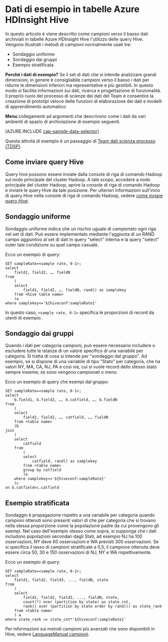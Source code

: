 <properties
    pageTitle="Esempio di dati in tabelle Azure HDInsight Hive | Microsoft Azure"
    description="Verso il basso il campionamento dei dati nelle tabelle Hive Azure HDInsight (Hadopop)"
    services="machine-learning,hdinsight"
    documentationCenter=""
    authors="bradsev"
    manager="jhubbard"
    editor="cgronlun"  />

<tags
    ms.service="machine-learning"
    ms.workload="data-services"
    ms.tgt_pltfrm="na"
    ms.devlang="na"
    ms.topic="article"
    ms.date="09/19/2016"
    ms.author="hangzh;bradsev" />

# <a name="sample-data-in-azure-hdinsight-hive-tables"></a>Dati di esempio in tabelle Azure HDInsight Hive

In questo articolo è viene descritto come campioni verso il basso dati archiviati in tabelle Azure HDInsight Hive l'utilizzo delle query Hive. Vengono illustrati i metodi di campioni normalmente usati tre:

* Sondaggio uniforme
* Sondaggio dai gruppi
* Esempio stratificata

**Perché i dati di esempio?**
Se il set di dati che si intende analizzare grandi dimensioni, in genere è consigliabile campioni verso il basso i dati per ridurre le dimensioni inferiori ma representative e più gestibili. In questo modo si facilita informazioni sui dati, ricerca e progettazione di funzionalità. Il proprio ruolo del processo di scienze dei dati del Team è consentire la creazione di prototipi veloce delle funzioni di elaborazione dei dati e modelli di apprendimento automatico.

**Menu** collegamenti ad argomenti che descrivono come i dati da vari ambienti di spazio di archiviazione di esempio seguenti.

[AZURE.INCLUDE [cap-sample-data-selector](../../includes/cap-sample-data-selector.md)]

Questa attività di esempio è un passaggio di [Team dati scienza processo (TDSP)](https://azure.microsoft.com/documentation/learning-paths/cortana-analytics-process/).


## <a name="how-to-submit-hive-queries"></a>Come inviare query Hive
Query hive possono essere inviate dalla console di riga di comando Hadoop sul nodo principale del cluster Hadoop. A tale scopo, accedere a nodo principale del cluster Hadoop, aprire la console di riga di comando Hadoop e inviare le query Hive da tale posizione. Per ulteriori informazioni sull'invio di query Hive nella console di riga di comando Hadoop, vedere [come inviare query Hive](machine-learning-data-science-move-hive-tables.md#submit).

## <a name="uniform"></a>Sondaggio uniforme
Sondaggio uniforme indica che un rischio uguale di campionato ogni riga nel set di dati. Può essere implementato mediante l'aggiunta di un RAND campo aggiuntivo al set di dati in query "select" interna e la query "select" outer tale condizione su quel campo casuale.

Ecco un esempio di query:

    SET sampleRate=<sample rate, 0-1>;
    select
        field1, field2, …, fieldN
    from
        (
        select
            field1, field2, …, fieldN, rand() as samplekey
        from <hive table name>
        )a
    where samplekey<='${hiveconf:sampleRate}'

In questo caso, `<sample rate, 0-1>` specifica le proporzioni di record da utenti di esempio.

## <a name="group"></a>Sondaggio dai gruppi

Quando i dati per categoria campioni, può essere necessario includere o escludere tutte le istanze di un valore specifico di una variabile per categoria. Si tratta di cosa si intende per "sondaggio dal gruppo".
Ad esempio, se si dispone di una variabile di tipo "Stato" per categoria, che ha valori NY, MA, CA, NJ, PA e così via, cui si vuole record dello stesso stato sempre insieme, se sono vengono campionati o meno.

Ecco un esempio di query che esempi dal gruppo:

    SET sampleRate=<sample rate, 0-1>;
    select
        b.field1, b.field2, …, b.catfield, …, b.fieldN
    from
        (
        select
            field1, field2, …, catfield, …, fieldN
        from <table name>
        )b
    join
        (
        select
            catfield
        from
            (
            select
                catfield, rand() as samplekey
            from <table name>
            group by catfield
            )a
        where samplekey<='${hiveconf:sampleRate}'
        )c
    on b.catfield=c.catfield

## <a name="stratified"></a>Esempio stratificata

Sondaggio è propagazione rispetto a una variabile per categoria quando campioni ottenuti sono presenti valori di che per categoria che si trovano nella stessa proporzione come la popolazione padre da cui provengono gli esempi. Nel caso dell'esempio stesso come sopra, si supponga che i dati includono popolazioni secondari dagli Stati, ad esempio NJ ha 100 osservazioni, NY deve 60 osservazioni e WA previsti 300 osservazioni. Se si specifica il tasso di campioni stratificate a 0,5, il campione ottenuta deve essere circa 50, 30 e 150 osservazioni di NJ, NY e WA rispettivamente.

Ecco un esempio di query:

    SET sampleRate=<sample rate, 0-1>;
    select
        field1, field2, field3, ..., fieldN, state
    from
        (
        select
            field1, field2, field3, ..., fieldN, state,
            count(*) over (partition by state) as state_cnt,
            rank() over (partition by state order by rand()) as state_rank
        from <table name>
        ) a
    where state_rank <= state_cnt*'${hiveconf:sampleRate}'


Per informazioni sui metodi campioni più avanzati che sono disponibili in Hive, vedere [LanguageManual campioni](https://cwiki.apache.org/confluence/display/Hive/LanguageManual+Sampling).
